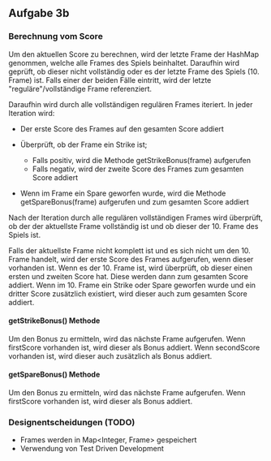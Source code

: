 ## Aufgabe 3b

### Berechnung vom Score

Um den aktuellen Score zu berechnen, wird der letzte Frame der HashMap genommen, welche alle Frames des Spiels beinhaltet. Daraufhin wird geprüft, ob dieser nicht vollständig oder es der letzte Frame des Spiels (10. Frame) ist. Falls einer der beiden Fälle eintritt, wird der letzte "reguläre"/vollständige Frame referenziert.

Daraufhin wird durch alle vollständigen regulären Frames iteriert.
In jeder Iteration wird:

* Der erste Score des Frames auf den gesamten Score addiert
* Überprüft, ob der Frame ein Strike ist; 
    
    * Falls positiv, wird die Methode getStrikeBonus(frame) aufgerufen
    * Falls negativ, wird der zweite Score des Frames zum gesamten Score addiert 
* Wenn im Frame ein Spare geworfen wurde, wird die Methode getSpareBonus(frame) aufgerufen und zum gesamten Score addiert

Nach der Iteration durch alle regulären vollständigen Frames wird überprüft, ob der der aktuellste Frame vollständig ist und ob dieser der 10. Frame des Spiels ist.

Falls der aktuellste Frame nicht komplett ist und es sich nicht um den 10. Frame handelt, wird der erste Score des Frames aufgerufen, wenn dieser vorhanden ist.
Wenn es der 10. Frame ist, wird überprüft, ob dieser einen ersten und zweiten Score hat. Diese werden dann zum gesamten Score addiert. Wenn im 10. Frame ein Strike oder Spare geworfen wurde und ein dritter Score zusätzlich existiert, wird dieser auch zum gesamten Score addiert.

#### getStrikeBonus() Methode

Um den Bonus zu ermitteln, wird das nächste Frame aufgerufen. Wenn firstScore vorhanden ist, wird dieser als Bonus addiert. Wenn secondScore vorhanden ist, wird dieser auch zusätzlich als Bonus addiert.

#### getSpareBonus() Methode

Um den Bonus zu ermitteln, wird das nächste Frame aufgerufen. Wenn firstScore vorhanden ist, wird dieser als Bonus addiert.


### Designentscheidungen (TODO)

* Frames werden in Map<Integer, Frame> gespeichert
* Verwendung von Test Driven Development